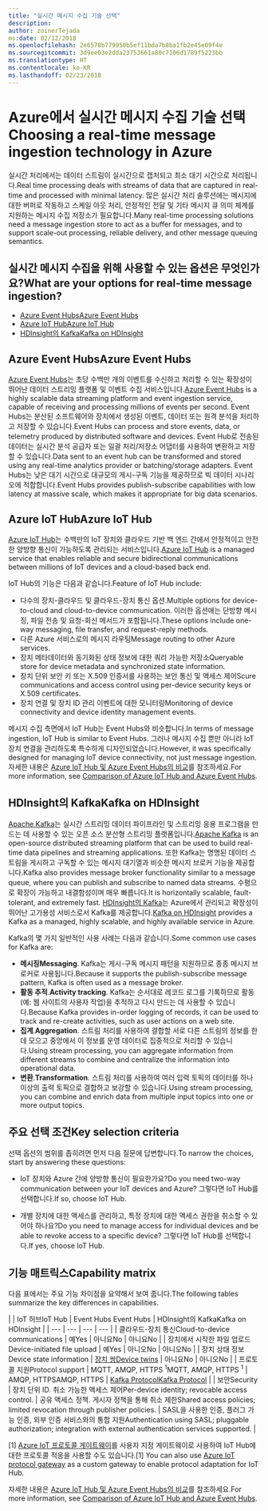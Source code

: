 ```yaml
---
title: "실시간 메시지 수집 기술 선택"
description: 
author: zoinerTejada
ms:date: 02/12/2018
ms.openlocfilehash: 2e6578b779950b5ef11bda7b8ba1fb2e45e09f4e
ms.sourcegitcommit: 3d9ee03e2dda23753661a80c7106d1789f5223bb
ms.translationtype: HT
ms.contentlocale: ko-KR
ms.lasthandoff: 02/23/2018
---
```

# <a name="choosing-a-real-time-message-ingestion-technology-in-azure"></a><span data-ttu-id="1c77d-102">Azure에서 실시간 메시지 수집 기술 선택</span><span class="sxs-lookup"><span data-stu-id="1c77d-102">Choosing a real-time message ingestion technology in Azure</span></span>

<span data-ttu-id="1c77d-103">실시간 처리에서는 데이터 스트림이 실시간으로 캡처되고 최소 대기 시간으로 처리됩니다.</span><span class="sxs-lookup"><span data-stu-id="1c77d-103">Real time processing deals with streams of data that are captured in real-time and processed with minimal latency.</span></span> <span data-ttu-id="1c77d-104">많은 실시간 처리 솔루션에는 메시지에 대한 버퍼로 작동하고 스케일 아웃 처리, 안정적인 전달 및 기타 메시지 큐 의미 체계를 지원하는 메시지 수집 저장소가 필요합니다.</span><span class="sxs-lookup"><span data-stu-id="1c77d-104">Many real-time processing solutions need a message ingestion store to act as a buffer for messages, and to support scale-out processing, reliable delivery, and other message queuing semantics.</span></span> 

## <a name="what-are-your-options-for-real-time-message-ingestion"></a><span data-ttu-id="1c77d-105">실시간 메시지 수집을 위해 사용할 수 있는 옵션은 무엇인가요?</span><span class="sxs-lookup"><span data-stu-id="1c77d-105">What are your options for real-time message ingestion?</span></span>

- [<span data-ttu-id="1c77d-106">Azure Event Hubs</span><span class="sxs-lookup"><span data-stu-id="1c77d-106">Azure Event Hubs</span></span>](/azure/event-hubs/)
- [<span data-ttu-id="1c77d-107">Azure IoT Hub</span><span class="sxs-lookup"><span data-stu-id="1c77d-107">Azure IoT Hub</span></span>](/azure/iot-hub/)
- [<span data-ttu-id="1c77d-108">HDInsight의 Kafka</span><span class="sxs-lookup"><span data-stu-id="1c77d-108">Kafka on HDInsight</span></span>](/azure/hdinsight/kafka/apache-kafka-get-started)

## <a name="azure-event-hubs"></a><span data-ttu-id="1c77d-109">Azure Event Hubs</span><span class="sxs-lookup"><span data-stu-id="1c77d-109">Azure Event Hubs</span></span>

<span data-ttu-id="1c77d-110">[Azure Event Hubs](/azure/event-hubs/)는 초당 수백만 개의 이벤트를 수신하고 처리할 수 있는 확장성이 뛰어난 데이터 스트리밍 플랫폼 및 이벤트 수집 서비스입니다.</span><span class="sxs-lookup"><span data-stu-id="1c77d-110">[Azure Event Hubs](/azure/event-hubs/) is a highly scalable data streaming platform and event ingestion service, capable of receiving and processing millions of events per second.</span></span> <span data-ttu-id="1c77d-111">Event Hubs는 분산된 소프트웨어와 장치에서 생성된 이벤트, 데이터 또는 원격 분석을 처리하고 저장할 수 있습니다.</span><span class="sxs-lookup"><span data-stu-id="1c77d-111">Event Hubs can process and store events, data, or telemetry produced by distributed software and devices.</span></span> <span data-ttu-id="1c77d-112">Event Hub로 전송된 데이터는 실시간 분석 공급자 또는 일괄 처리/저장소 어댑터를 사용하여 변환하고 저장할 수 있습니다.</span><span class="sxs-lookup"><span data-stu-id="1c77d-112">Data sent to an event hub can be transformed and stored using any real-time analytics provider or batching/storage adapters.</span></span> <span data-ttu-id="1c77d-113">Event Hubs는 낮은 대기 시간으로 대규모의 게시-구독 기능을 제공하므로 빅 데이터 시나리오에 적합합니다.</span><span class="sxs-lookup"><span data-stu-id="1c77d-113">Event Hubs provides publish-subscribe capabilities with low latency at massive scale, which makes it appropriate for big data scenarios.</span></span>

## <a name="azure-iot-hub"></a><span data-ttu-id="1c77d-114">Azure IoT Hub</span><span class="sxs-lookup"><span data-stu-id="1c77d-114">Azure IoT Hub</span></span>

<span data-ttu-id="1c77d-115">[Azure IoT Hub](/azure/iot-hub/)는 수백만의 IoT 장치와 클라우드 기반 백 엔드 간에서 안정적이고 안전한 양방향 통신이 가능하도록 관리되는 서비스입니다.</span><span class="sxs-lookup"><span data-stu-id="1c77d-115">[Azure IoT Hub](/azure/iot-hub/) is a managed service that enables reliable and secure bidirectional communications between millions of IoT devices and a cloud-based back end.</span></span>

<span data-ttu-id="1c77d-116">IoT Hub의 기능은 다음과 같습니다.</span><span class="sxs-lookup"><span data-stu-id="1c77d-116">Feature of IoT Hub include:</span></span>

* <span data-ttu-id="1c77d-117">다수의 장치-클라우드 및 클라우드-장치 통신 옵션.</span><span class="sxs-lookup"><span data-stu-id="1c77d-117">Multiple options for device-to-cloud and cloud-to-device communication.</span></span> <span data-ttu-id="1c77d-118">이러한 옵션에는 단방향 메시징, 파일 전송 및 요청-회신 메서드가 포함됩니다.</span><span class="sxs-lookup"><span data-stu-id="1c77d-118">These options include one-way messaging, file transfer, and request-reply methods.</span></span>
* <span data-ttu-id="1c77d-119">다른 Azure 서비스로의 메시지 라우팅</span><span class="sxs-lookup"><span data-stu-id="1c77d-119">Message routing to other Azure services.</span></span>
* <span data-ttu-id="1c77d-120">장치 메타데이터와 동기화된 상태 정보에 대한 쿼리 가능한 저장소</span><span class="sxs-lookup"><span data-stu-id="1c77d-120">Queryable store for device metadata and synchronized state information.</span></span>
* <span data-ttu-id="1c77d-121">장치 단위 보안 키 또는 X.509 인증서를 사용하는 보안 통신 및 액세스 제어</span><span class="sxs-lookup"><span data-stu-id="1c77d-121">Scure communications and access control using per-device security keys or X.509 certificates.</span></span>
* <span data-ttu-id="1c77d-122">장치 연결 및 장치 ID 관리 이벤트에 대한 모니터링</span><span class="sxs-lookup"><span data-stu-id="1c77d-122">Monitoring of device connectivity and device identity management events.</span></span>

<span data-ttu-id="1c77d-123">메시지 수집 측면에서 IoT Hub는 Event Hubs와 비슷합니다.</span><span class="sxs-lookup"><span data-stu-id="1c77d-123">In terms of message ingestion, IoT Hub is similar to Event Hubs.</span></span> <span data-ttu-id="1c77d-124">그러나 메시지 수집 뿐만 아니라 IoT 장치 연결을 관리하도록 특수하게 디자인되었습니다.</span><span class="sxs-lookup"><span data-stu-id="1c77d-124">However, it was specifically designed for managing IoT device connectivity, not just message ingestion.</span></span> <span data-ttu-id="1c77d-125">자세한 내용은 [Azure IoT Hub 및 Azure Event Hubs의 비교](/azure/iot-hub/iot-hub-compare-event-hubs)를 참조하세요.</span><span class="sxs-lookup"><span data-stu-id="1c77d-125">For more information, see [Comparison of Azure IoT Hub and Azure Event Hubs](/azure/iot-hub/iot-hub-compare-event-hubs).</span></span> 

## <a name="kafka-on-hdinsight"></a><span data-ttu-id="1c77d-126">HDInsight의 Kafka</span><span class="sxs-lookup"><span data-stu-id="1c77d-126">Kafka on HDInsight</span></span>

<span data-ttu-id="1c77d-127">[Apache Kafka](https://kafka.apache.org/)는 실시간 스트리밍 데이터 파이프라인 및 스트리밍 응용 프로그램을 만드는 데 사용할 수 있는 오픈 소스 분산형 스트리밍 플랫폼입니다.</span><span class="sxs-lookup"><span data-stu-id="1c77d-127">[Apache Kafka](https://kafka.apache.org/) is an open-source distributed streaming platform that can be used to build real-time data pipelines and streaming applications.</span></span> <span data-ttu-id="1c77d-128">또한 Kafka는 명명된 데이터 스트림을 게시하고 구독할 수 있는 메시지 대기열과 비슷한 메시지 브로커 기능을 제공합니다.</span><span class="sxs-lookup"><span data-stu-id="1c77d-128">Kafka also provides message broker functionality similar to a message queue, where you can publish and subscribe to named data streams.</span></span> <span data-ttu-id="1c77d-129">수평으로 확장이 가능하고 내결함성이며 매우 빠릅니다.</span><span class="sxs-lookup"><span data-stu-id="1c77d-129">It is horizontally scalable, fault-tolerant, and extremely fast.</span></span> <span data-ttu-id="1c77d-130">[HDInsight의 Kafka](/azure/hdinsight/kafka/apache-kafka-get-started)는 Azure에서 관리되고 확장성이 뛰어난 고가용성 서비스로서 Kafka를 제공합니다.</span><span class="sxs-lookup"><span data-stu-id="1c77d-130">[Kafka on HDInsight](/azure/hdinsight/kafka/apache-kafka-get-started) provides a Kafka as a managed, highly scalable, and highly available service in Azure.</span></span> 

<span data-ttu-id="1c77d-131">Kafka의 몇 가지 일반적인 사용 사례는 다음과 같습니다.</span><span class="sxs-lookup"><span data-stu-id="1c77d-131">Some common use cases for Kafka are:</span></span>

* <span data-ttu-id="1c77d-132">**메시징**</span><span class="sxs-lookup"><span data-stu-id="1c77d-132">**Messaging**.</span></span> <span data-ttu-id="1c77d-133">Kafka는 게시-구독 메시지 패턴을 지원하므로 종종 메시지 브로커로 사용됩니다.</span><span class="sxs-lookup"><span data-stu-id="1c77d-133">Because it supports the publish-subscribe message pattern, Kafka is often used as a message broker.</span></span>
* <span data-ttu-id="1c77d-134">**활동 추적**.</span><span class="sxs-lookup"><span data-stu-id="1c77d-134">**Activity tracking**.</span></span> <span data-ttu-id="1c77d-135">Kafka는 순서대로 레코드 로그를 기록하므로 활동(예: 웹 사이트의 사용자 작업)을 추적하고 다시 만드는 데 사용할 수 있습니다.</span><span class="sxs-lookup"><span data-stu-id="1c77d-135">Because Kafka provides in-order logging of records, it can be used to track and re-create activities, such as user actions on a web site.</span></span>
* <span data-ttu-id="1c77d-136">**집계**.</span><span class="sxs-lookup"><span data-stu-id="1c77d-136">**Aggregation**.</span></span> <span data-ttu-id="1c77d-137">스트림 처리를 사용하여 결합할 서로 다른 스트림의 정보를 한데 모으고 중앙에서 이 정보를 운영 데이터로 집중적으로 처리할 수 있습니다.</span><span class="sxs-lookup"><span data-stu-id="1c77d-137">Using stream processing, you can aggregate information from different streams to combine and centralize the information into operational data.</span></span>
* <span data-ttu-id="1c77d-138">**변환**.</span><span class="sxs-lookup"><span data-stu-id="1c77d-138">**Transformation**.</span></span> <span data-ttu-id="1c77d-139">스트림 처리를 사용하여 여러 입력 토픽의 데이터를 하나 이상의 출력 토픽으로 결합하고 보강할 수 있습니다.</span><span class="sxs-lookup"><span data-stu-id="1c77d-139">Using stream processing, you can combine and enrich data from multiple input topics into one or more output topics.</span></span>

## <a name="key-selection-criteria"></a><span data-ttu-id="1c77d-140">주요 선택 조건</span><span class="sxs-lookup"><span data-stu-id="1c77d-140">Key selection criteria</span></span>

<span data-ttu-id="1c77d-141">선택 옵션의 범위를 좁히려면 먼저 다음 질문에 답변합니다.</span><span class="sxs-lookup"><span data-stu-id="1c77d-141">To narrow the choices, start by answering these questions:</span></span>

- <span data-ttu-id="1c77d-142">IoT 장치와 Azure 간에 양방향 통신이 필요한가요?</span><span class="sxs-lookup"><span data-stu-id="1c77d-142">Do you need two-way communication between your IoT devices and Azure?</span></span> <span data-ttu-id="1c77d-143">그렇다면 IoT Hub를 선택합니다.</span><span class="sxs-lookup"><span data-stu-id="1c77d-143">If so, choose IoT Hub.</span></span>

- <span data-ttu-id="1c77d-144">개별 장치에 대한 액세스를 관리하고, 특정 장치에 대한 액세스 권한을 취소할 수 있어야 하나요?</span><span class="sxs-lookup"><span data-stu-id="1c77d-144">Do you need to manage access for individual devices and be able to revoke access to a specific device?</span></span> <span data-ttu-id="1c77d-145">그렇다면 IoT Hub를 선택합니다.</span><span class="sxs-lookup"><span data-stu-id="1c77d-145">If yes, choose IoT Hub.</span></span>

## <a name="capability-matrix"></a><span data-ttu-id="1c77d-146">기능 매트릭스</span><span class="sxs-lookup"><span data-stu-id="1c77d-146">Capability matrix</span></span>

<span data-ttu-id="1c77d-147">다음 표에서는 주요 기능 차이점을 요약해서 보여 줍니다.</span><span class="sxs-lookup"><span data-stu-id="1c77d-147">The following tables summarize the key differences in capabilities.</span></span> 

| | <span data-ttu-id="1c77d-148">IoT 허브</span><span class="sxs-lookup"><span data-stu-id="1c77d-148">IoT Hub</span></span> | <span data-ttu-id="1c77d-149">Event Hubs
</span><span class="sxs-lookup"><span data-stu-id="1c77d-149">Event Hubs</span></span> | <span data-ttu-id="1c77d-150">HDInsight의 Kafka</span><span class="sxs-lookup"><span data-stu-id="1c77d-150">Kafka on HDInsight</span></span> |
| --- | --- | --- | --- |
| <span data-ttu-id="1c77d-151">클라우드-장치 통신</span><span class="sxs-lookup"><span data-stu-id="1c77d-151">Cloud-to-device communications</span></span> | <span data-ttu-id="1c77d-152">예</span><span class="sxs-lookup"><span data-stu-id="1c77d-152">Yes</span></span> | <span data-ttu-id="1c77d-153">아니요</span><span class="sxs-lookup"><span data-stu-id="1c77d-153">No</span></span> | <span data-ttu-id="1c77d-154">아니요</span><span class="sxs-lookup"><span data-stu-id="1c77d-154">No</span></span> |
| <span data-ttu-id="1c77d-155">장치에서 시작한 파일 업로드</span><span class="sxs-lookup"><span data-stu-id="1c77d-155">Device-initiated file upload</span></span> | <span data-ttu-id="1c77d-156">예</span><span class="sxs-lookup"><span data-stu-id="1c77d-156">Yes</span></span> | <span data-ttu-id="1c77d-157">아니오</span><span class="sxs-lookup"><span data-stu-id="1c77d-157">No</span></span> | <span data-ttu-id="1c77d-158">아니오</span><span class="sxs-lookup"><span data-stu-id="1c77d-158">No</span></span> |
| <span data-ttu-id="1c77d-159">장치 상태 정보</span><span class="sxs-lookup"><span data-stu-id="1c77d-159">Device state information</span></span> | [<span data-ttu-id="1c77d-160">장치 쌍</span><span class="sxs-lookup"><span data-stu-id="1c77d-160">Device twins</span></span>](/azure/iot-hub/iot-hub-devguide-device-twins) | <span data-ttu-id="1c77d-161">아니요</span><span class="sxs-lookup"><span data-stu-id="1c77d-161">No</span></span> | <span data-ttu-id="1c77d-162">아니오</span><span class="sxs-lookup"><span data-stu-id="1c77d-162">No</span></span> |
| <span data-ttu-id="1c77d-163">프로토콜 지원</span><span class="sxs-lookup"><span data-stu-id="1c77d-163">Protocol support</span></span> | <span data-ttu-id="1c77d-164">MQTT, AMQP, HTTPS <sup>1</sup></span><span class="sxs-lookup"><span data-stu-id="1c77d-164">MQTT, AMQP, HTTPS <sup>1</sup></span></span> | <span data-ttu-id="1c77d-165">AMQP, HTTPS</span><span class="sxs-lookup"><span data-stu-id="1c77d-165">AMQP, HTTPS</span></span> | [<span data-ttu-id="1c77d-166">Kafka Protocol</span><span class="sxs-lookup"><span data-stu-id="1c77d-166">Kafka Protocol</span></span>](https://cwiki.apache.org/confluence/display/KAFKA/A+Guide+To+The+Kafka+Protocol) |
| <span data-ttu-id="1c77d-167">보안</span><span class="sxs-lookup"><span data-stu-id="1c77d-167">Security</span></span> | <span data-ttu-id="1c77d-168">장치 단위 ID. 취소 가능한 액세스 제어</span><span class="sxs-lookup"><span data-stu-id="1c77d-168">Per-device identity; revocable access control.</span></span> | <span data-ttu-id="1c77d-169">공유 액세스 정책. 게시자 정책을 통해 취소 제한</span><span class="sxs-lookup"><span data-stu-id="1c77d-169">Shared access policies; limited revocation through publisher policies.</span></span> | <span data-ttu-id="1c77d-170">SASL을 사용한 인증, 플러그 가능 인증, 외부 인증 서비스와의 통합 지원</span><span class="sxs-lookup"><span data-stu-id="1c77d-170">Authentication using SASL; pluggable authorization; integration with external authentication services supported.</span></span> |

<span data-ttu-id="1c77d-171">[1] [Azure IoT 프로토콜 게이트웨이](/azure/iot-hub/iot-hub-protocol-gateway)를 사용자 지정 게이트웨이로 사용하여 IoT Hub에 대한 프로토콜 적응을 사용할 수도 있습니다.</span><span class="sxs-lookup"><span data-stu-id="1c77d-171">[1] You can also use [Azure IoT protocol gateway](/azure/iot-hub/iot-hub-protocol-gateway) as a custom gateway to enable protocol adaptation for IoT Hub.</span></span>

<span data-ttu-id="1c77d-172">자세한 내용은 [Azure IoT Hub 및 Azure Event Hubs의 비교](/azure/iot-hub/iot-hub-compare-event-hubs)를 참조하세요.</span><span class="sxs-lookup"><span data-stu-id="1c77d-172">For more information, see [Comparison of Azure IoT Hub and Azure Event Hubs](/azure/iot-hub/iot-hub-compare-event-hubs).</span></span>

